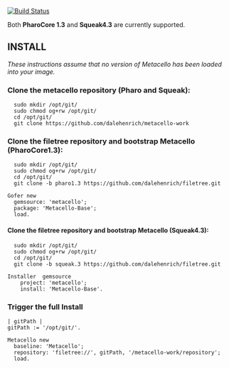 [![Build Status](https://secure.travis-ci.org/dalehenrich/metacello-work.png)](http://travis-ci.org/dalehenrich/metacello-work)

Both **PharoCore 1.3** and **Squeak4.3** are currently supported.

## INSTALL 

*These instructions assume that no version of Metacello has been loaded
into your image.*

### Clone the metacello repository (Pharo and Squeak):

```shell
  sudo mkdir /opt/git/
  sudo chmod og+rw /opt/git/
  cd /opt/git/
  git clone https://github.com/dalehenrich/metacello-work
```

### Clone the filetree repository and bootstrap Metacello (PharoCore1.3):

```shell
  sudo mkdir /opt/git/
  sudo chmod og+rw /opt/git/
  cd /opt/git/
  git clone -b pharo1.3 https://github.com/dalehenrich/filetree.git
```

```Smalltalk
Gofer new
  gemsource: 'metacello';
  package: 'Metacello-Base';
  load.
```

#### Clone the filetree repository and bootstrap Metacello (Squeak4.3):

```shell
  sudo mkdir /opt/git/
  sudo chmod og+rw /opt/git/
  cd /opt/git/
  git clone -b squeak.3 https://github.com/dalehenrich/filetree.git
```

```Smalltalk
Installer  gemsource
    project: 'metacello';
    install: 'Metacello-Base'. 
```

### Trigger the full Install

```Smalltalk
| gitPath |
gitPath := '/opt/git/'.

Metacello new
  baseline: 'Metacello';
  repository: 'filetree://', gitPath, '/metacello-work/repository';
  load.
```


